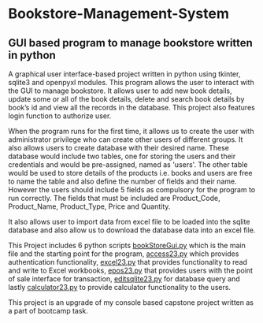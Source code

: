 # Bookstore-Management-System

## GUI based program to manage bookstore written in python

A graphical user interface-based project written in python using tkinter, sqlite3 and openpyxl modules. This program allows the user to interact with the GUI to manage bookstore. It allows user to add new book details, update some or all of the book details, delete and search book details by book’s id and view all the records in the database. This project also features login function to authorize user. 

When the program runs for the first time, it allows us to create the user with administrator privilege who can create other users of different groups. It also allows users to create database with their desired name. These database would include two tables, one for storing the users and their credentials and would be pre-assigned, named as 'users'. The other table would be used to store details of the products i.e. books and users are free to name the table and also define the number of fields and their name. However the users should include 5 fields as compulsory for the program to run correctly. The fields that must be included are Product_Code, Product_Name, Product_Type, Price and Quantity. 

It also allows user to import data from excel file to be loaded into the sqlite database and also allow us to download the database data into an excel file. 

This Project includes 6 python scripts <ins>bookStoreGui.py</ins> which is the main file and the starting point for the program, <ins>access23.py</ins> which provides authentication functionality, <ins>excel23.py</ins> that provides functionality to read and write to Excel workbooks, <ins>epos23.py</ins> that provides users with the point of sale interface for transaction, <ins>editsqlite23.py</ins> for database query and lastly <ins>calculator23.py</ins> to provide calculator functionality to the users.

This project is an upgrade of my console based capstone project written as a part of bootcamp task.
